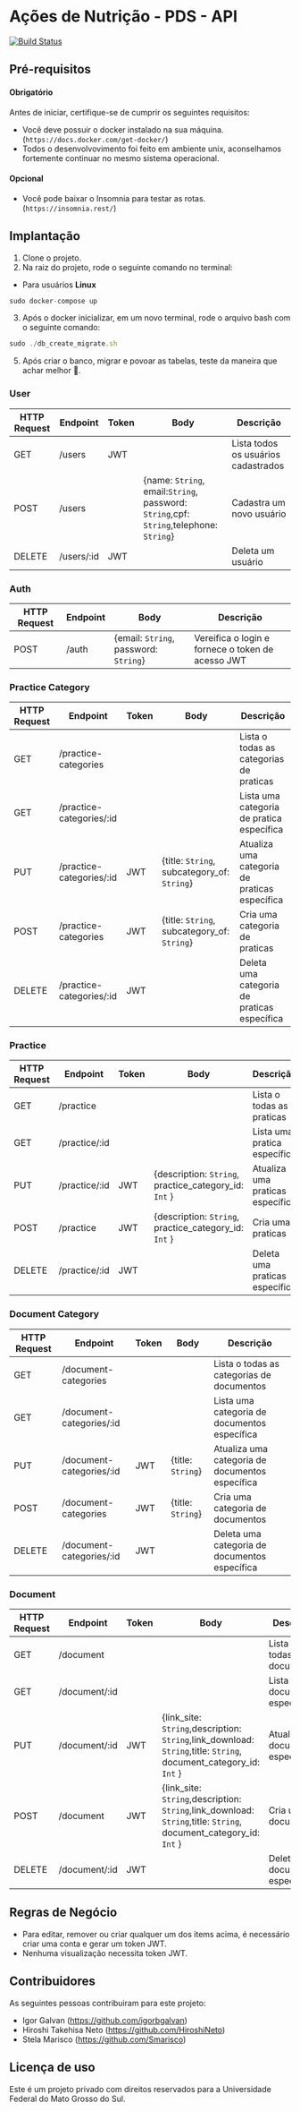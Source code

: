 # Ações de Nutrição - PDS - API

[![Build Status](https://img.shields.io/travis/cakephp/app/master.svg?style=flat-square)](https://travis-ci.org/cakephp/app)


## Pré-requisitos

#### Obrigatório
Antes de iniciar, certifique-se de cumprir os seguintes requisitos:
<!--- Estes são alguns exemplos de requisitos. Adicione, duplique e remove como necessário --->
* Você deve possuir o docker instalado na sua máquina. (``` https://docs.docker.com/get-docker/ ```)
* Todos o desenvolvovimento foi feito em ambiente unix, aconselhamos fortemente continuar no mesmo sistema operacional.
#### Opcional
* Você pode baixar o Insomnia para testar as rotas. (``` https://insomnia.rest/ ```)


## Implantação
  1. Clone o projeto.
  2. Na raiz do projeto, rode o seguinte comando no terminal: 
   * Para usuários **Linux**
```jsx
sudo docker-compose up
```     
  3. Após o docker inicializar, em um novo terminal, rode o arquivo bash com o seguinte comando:
```jsx
sudo ./db_create_migrate.sh
```   
  5. Após criar o banco, migrar e povoar as tabelas, teste da maneira que achar melhor 🙂.

### User

| HTTP Request | Endpoint | Token | Body | Descrição |
| ------ | ------ | ------ | ------ | ------ |
| GET | /users | JWT  |  | Lista todos os usuários cadastrados |
| POST | /users | | {name: ```String```, email:```String```, password: ```String```,cpf: ```String```,telephone: ```String```}    | Cadastra um novo usuário |
| DELETE | /users/:id | JWT |  | Deleta um usuário |

### Auth

| HTTP Request | Endpoint | Body | Descrição |
| ------ | ------ | ------ | ------ |
| POST | /auth | {email: ```String```, password: ```String```} | Vereifica o login e fornece o token de acesso JWT |


### Practice Category

| HTTP Request | Endpoint | Token | Body | Descrição |
| ------ | ------ | ------ | ------ | ------ |
| GET | /practice-categories |  |  | Lista o todas as categorias de praticas |
| GET | /practice-categories/:id |  |  | Lista uma categoria de pratica específica |
| PUT | /practice-categories/:id | JWT | {title: ```String```, subcategory_of: ```String```} | Atualiza uma categoria de praticas específica |
| POST | /practice-categories | JWT | {title: ```String```, subcategory_of: ```String```} | Cria uma categoria de praticas |
| DELETE | /practice-categories/:id | JWT |  | Deleta uma categoria de praticas específica |

### Practice

| HTTP Request | Endpoint | Token | Body | Descrição |
| ------ | ------ | ------ | ------ | ------ |
| GET | /practice |  |  | Lista o todas as praticas |
| GET | /practice/:id |  |  | Lista uma pratica específica |
| PUT | /practice/:id | JWT | {description: ```String```, practice_category_id: ```Int``` } | Atualiza uma praticas específica |
| POST | /practice | JWT | {description: ```String```, practice_category_id: ```Int``` } | Cria uma praticas |
| DELETE | /practice/:id | JWT |  | Deleta uma praticas específica |

### Document Category

| HTTP Request | Endpoint | Token | Body | Descrição |
| ------ | ------ | ------ | ------ | ------ |
| GET | /document-categories |  |  | Lista o todas as categorias de documentos |
| GET | /document-categories/:id |  |  | Lista uma categoria de documentos específica |
| PUT | /document-categories/:id | JWT | {title: ```String```} | Atualiza uma categoria de documentos específica |
| POST | /document-categories | JWT | {title: ```String```} | Cria uma categoria de documentos |
| DELETE | /document-categories/:id | JWT |  | Deleta uma categoria de documentos específica |

### Document

| HTTP Request | Endpoint | Token | Body | Descrição |
| ------ | ------ | ------ | ------ | ------ |
| GET | /document |  |  | Lista o todas os documentos |
| GET | /document/:id |  |  | Lista um documento específica |
| PUT | /document/:id | JWT | {link_site: ```String```,description: ```String```,link_download: ```String```,title: ```String```, document_category_id: ```Int``` } | Atualiza um documento específica |
| POST | /document | JWT | {link_site: ```String```,description: ```String```,link_download: ```String```,title: ```String```, document_category_id: ```Int``` } | Cria um documento |
| DELETE | /document/:id | JWT |  | Deleta um documento específico |

<!-- ### External Link

| HTTP Request | Endpoint | Token | Body | Descrição |
| ------ | ------ | ------ | ------ | ------ |
| GET | /:user_id/user-external-links |  |  | Lista o todos os links externos de cada usuário |
| GET | /:document_category_id/category-external-links |  |  | Lista o todos os links externos de cada categoria |
| PUT | /external-links/:id | JWT | {name: ```String```, url: ```String```} | Atualiza um link externo específico |
| POST | /:user_id/:document_category_id/external-links | JWT | {name: ```String```, url: ```String```} | Cria uma link externo |
| DELETE | /external-links/:id | JWT |  | Remove um link externo específico |

### Subtitle

| HTTP Request | Endpoint | Token | Body | Descrição |
| ------ | ------ | ------ | ------ | ------ |
| GET | /subtitles |  |  | Lista o todas as legendas |
| PUT | /subtitles/:id | JWT | {name: ```String```, meaning: ```String```} | Atualiza uma legenda específica |
| POST | /subtitles | JWT | {name: ```String```, meaning: ```String```} | Cria apenas uma legenda |
| POST | /action/:action_id/subtitles | JWT | {name: ```String```, meaning: ```String```} | Cria uma legenda em uma ação específica |
| DELETE | /subtitles/:id | JWT |  | Deleta uma legenda específica |

### Action Category

| HTTP Request | Endpoint | Token | Body | Descrição |
| ------ | ------ | ------ | ------ | ------ |
| GET | /action-categories |  |  | Lista o todas as categorias de ação |
| PUT | /action-categories/:id | JWT | {category: ```String```} | Atualiza uma categoria de ação específica |
| POST | /action-categories | JWT | {category: ```String```} | Cria uma categoria de ação |
| DELETE | /action-categories/:id | JWT |  | Deleta uma categoria de ação específica |

### Action

| HTTP Request | Endpoint | Token | Body | Descrição |
| ------ | ------ | ------ | ------ | ------ |
| GET | /actions |  |  | Lista o todas as ações |
| GET | /actions/:id |  |  | Lista uma ação específica |
| PUT | /actions/:id | JWT | {information: ```String```} | Atualiza uma ação específica |
| POST | /actions | JWT | {information: ```String (long)```} | Cria uma ação |
| DELETE | /actions/:id | JWT |  | Deleta uma ação específica |
| DELETE | /action/:action_id/:subtitle_id | JWT |  | Deleta uma legenda de uma ação específica |

### Intervation Level

| HTTP Request | Endpoint | Token | Body | Descrição |
| ------ | ------ | ------ | ------ | ------ |
| GET | /intervation-levels |  |  | Lista o todos os níveis de intervenção |
| GET | /intervation-levels/:id |  |  | Lista um nível de intervenção específico |
| PUT | /intervation-levels/:id | JWT | {title: ```String```} | Atualiza um nível de intervenção específico |
| POST | /intervation-levels | JWT | {title: ```String```} | Cria um nível de intervenção |
| DELETE | /intervation-levels/:id | JWT |  | Deleta um nível de intervenção específico |

### Approach Subject

| HTTP Request | Endpoint | Token | Body | Descrição |
| ------ | ------ | ------ | ------ | ------ |
| GET | /approach-subjects |  |  | Lista o todos os sujeitos da abordagem |
| GET | /approach-subjects/:id |  |  | Lista um sujeito da abordagem específico |
| PUT | /approach-subjects/:id | JWT | {subject: ```String```} | Atualiza um sujeito da abordagem específico |
| POST | /approach-subjects | JWT | {subject: ```String```} | Cria um sujeito da abordagem |
| DELETE | /approach-subjects/:id | JWT |  | Deleta um nível de sujeito da abordagem |

### Information

| HTTP Request | Endpoint | Token | Body | Descrição |
| ------ | ------ | ------ | ------ | ------ |
| GET | /informations |  |  | Lista as junções dos relacionamentos |
| GET | /information/:approach_subject_id/:intervation_level_id/categories |  |  | Lista todas as categorias de ação de um sujeito da abordagem e nível de intervenção |
| GET | /information/action/:category_information_id |  |  | Lista uma ação específica |
| POST | /approach-subjects/:id | JWT | {user_id: ```Int```, approach_subject_id: ```Int```, intervation_level_id: ```Int```, action_category_id: ```Int```, action_id: ```Int```} | Cria uma combinação entre ação, nível de intervenção e sujeito da abordagem |
| DELETE | /information/categories/:id | JWT |  | Deleta uma combinação entre ação, nível de intervenção e sujeito da abordagem | -->

## Regras de Negócio
- Para editar, remover ou criar qualquer um dos items acima, é necessário criar uma conta e gerar um token JWT.
- Nenhuma visualização necessita token JWT.

 
## Contribuidores

As seguintes pessoas contribuiram para este projeto:

* Igor Galvan (https://github.com/igorbgalvan)
* Hiroshi Takehisa Neto (https://github.com/HiroshiNeto)
* Stela Marisco (https://github.com/Smarisco)


## Licença de uso

Este é um projeto privado com direitos reservados para a Universidade Federal do Mato Grosso do Sul. 
